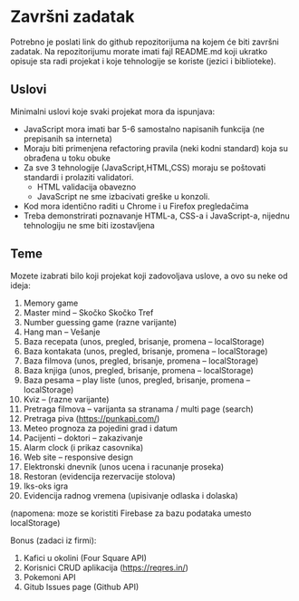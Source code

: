 # Završni zadatak

Potrebno je poslati link do github repozitorijuma na kojem će biti završni zadatak. Na repozitorijumu morate imati fajl README.md koji ukratko opisuje sta radi projekat i koje tehnologije se koriste (jezici i biblioteke).

## Uslovi

Minimalni uslovi koje svaki projekat mora da ispunjava:
- JavaScript mora imati bar 5-6 samostalno napisanih funkcija (ne prepisanih sa interneta)
- Moraju biti primenjena refactoring pravila (neki kodni standard) koja su obrađena u toku obuke
- Za sve 3 tehnologije (JavaScript,HTML,CSS) moraju se poštovati standardi i prolaziti validatori.
  - HTML validacija obavezno
  - JavaScript ne sme izbacivati greške u konzoli.
- Kod mora identično raditi u Chrome i u Firefox pregledačima
- Treba demonstrirati poznavanje HTML-a, CSS-a i JavaScript-a, nijednu tehnologiju ne sme biti izostavljena

## Teme

Mozete izabrati bilo koji projekat koji zadovoljava uslove, a ovo su neke od ideja:

1. Memory game
2. Master mind – Skočko Skočko Tref
3. Number guessing game (razne varijante)
4. Hang man – Vešanje
5. Baza recepata (unos, pregled, brisanje, promena – localStorage)
6. Baza kontakata (unos, pregled, brisanje, promena – localStorage)
7. Baza filmova (unos, pregled, brisanje, promena – localStorage)
8. Baza knjiga (unos, pregled, brisanje, promena – localStorage)
9. Baza pesama – play liste (unos, pregled, brisanje, promena – localStorage)
10. Kviz – (razne varijante)
11. Pretraga filmova – varijanta sa stranama / multi page (search)
12. Pretraga piva (https://punkapi.com/)
13. Meteo prognoza za pojedini grad i datum
14. Pacijenti – doktori – zakazivanje
15. Alarm clock (i prikaz casovnika)
16. Web site – responsive design
17. Elektronski dnevnik (unos ucena i racunanje proseka)
18. Restoran (evidencija rezervacije stolova)
19. Iks-oks igra
20. Evidencija radnog vremena (upisivanje odlaska i dolaska)

(napomena: moze se koristiti Firebase za bazu podataka umesto localStorage)

Bonus (zadaci iz firmi):
1. Kafici u okolini (Four Square API)
2. Korisnici CRUD aplikacija (https://reqres.in/)
3. Pokemoni API
4. Gitub Issues page (Github API)
